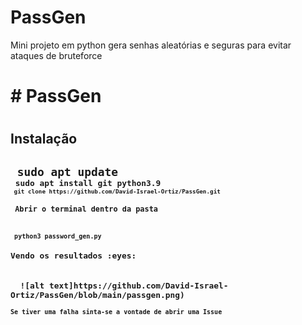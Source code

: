# PassGen
Mini projeto em python gera senhas aleatórias e seguras para evitar ataques de bruteforce
<h1># PassGen<h1>

<h2>Instalação<h2>
<code> sudo apt update <code>
<code> sudo apt install git python3.9 <code>
<code> git clone https://github.com/David-Israel-Ortiz/PassGen.git <code>
<h2> Abrir o terminal dentro da pasta <h2>
<code> python3 password_gen.py <code>
<h2>Vendo os resultados :eyes: <h2>
  ![alt text]https://github.com/David-Israel-Ortiz/PassGen/blob/main/passgen.png)
<h3>Se tiver uma falha sinta-se a vontade de abrir uma Issue<h3>  
